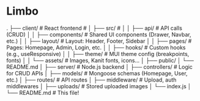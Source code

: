 # Limbo

.
├── client/ # React frontend #
│ ├── src/ #
│ │ ├── api/ # API calls (CRUD)
│ │ ├── components/ # Shared UI components (Drawer, Navbar, etc.)
│ │ ├── layout/ # Layout: Header, Footer, Sidebar
│ │ ├── pages/ # Pages: Homepage, Admin, Login, etc.
│ │ ├── hooks/ # Custom hooks (e.g., useResponsive)
│ │ ├── theme/ # MUI theme config (breakpoints, fonts)
│ │ └── assets/ # Images, Kanit fonts, icons...
│ ├── public/
│ └── README.md
│
├── server/ # Node.js backend
│ ├── controllers/ # Logic for CRUD APIs
│ ├── models/ # Mongoose schemas (Homepage, User, etc.)
│ ├── routes/ # API routes
│ ├── middleware/ # Upload, auth middlewares
│ ├── uploads/ # Stored uploaded images
│ └── index.js
│
└── README.md # This file!
